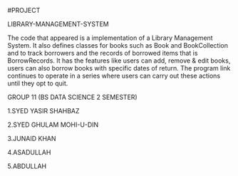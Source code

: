 #PROJECT

LIBRARY-MANAGEMENT-SYSTEM


The code that appeared is a implementation of a Library Management System. It also defines classes for books such as Book and BookCollection and to track borrowers and the records of borrowed items that is BorrowRecords. It has the features like users can add, remove & edit books, users can also borrow books with specific dates of return. The program link continues to operate in a series where users can carry out these actions until they opt to quit.


GROUP 11 (BS DATA SCIENCE 2 SEMESTER)

1.SYED YASIR SHAHBAZ

2.SYED GHULAM MOHI-U-DIN

3.JUNAID KHAN

4.ASADULLAH

5.ABDULLAH
